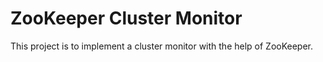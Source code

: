 # ZooKeeper Cluster Monitor
This project is to implement a cluster monitor with the help of ZooKeeper.
